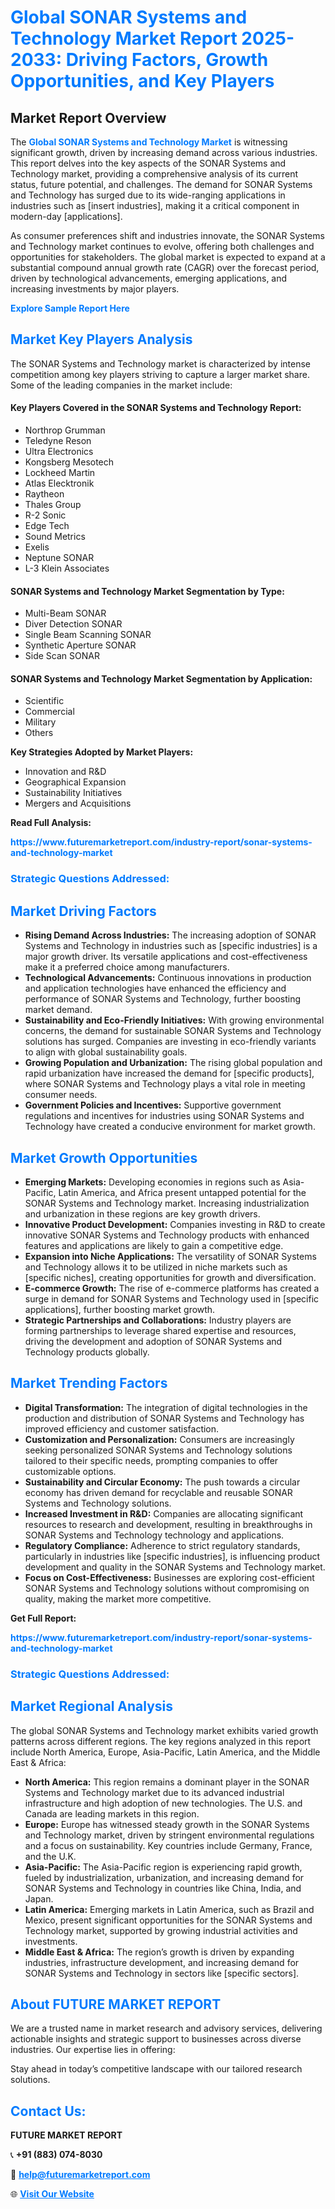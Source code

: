 <h1 style="color: #007BFF;">Global SONAR Systems and Technology Market Report 2025-2033: Driving Factors, Growth Opportunities, and Key Players</h1>

<section id="overview">
<h2>Market Report Overview</h2>
<p>The <a href="https://www.futuremarketreport.com/industry-report/sonar-systems-and-technology-market" style="color: #007BFF; text-decoration: none;"><strong>Global SONAR Systems and Technology Market</strong></a> is witnessing significant growth, driven by increasing demand across various industries. This report delves into the key aspects of the SONAR Systems and Technology market, providing a comprehensive analysis of its current status, future potential, and challenges. The demand for SONAR Systems and Technology has surged due to its wide-ranging applications in industries such as [insert industries], making it a critical component in modern-day [applications].</p>
<p>As consumer preferences shift and industries innovate, the SONAR Systems and Technology market continues to evolve, offering both challenges and opportunities for stakeholders. The global market is expected to expand at a substantial compound annual growth rate (CAGR) over the forecast period, driven by technological advancements, emerging applications, and increasing investments by major players.</p>
</section>

<section id="overview">
<p><a href="https://www.futuremarketreport.com/request-sample/reportId=101845" style="color: #007BFF; text-decoration: none;"><strong>Explore Sample Report Here</strong></a></p>
</section>

<section id="key-players">
<h2 style="color: #007BFF;">Market Key Players Analysis</h2>
<p>The SONAR Systems and Technology market is characterized by intense competition among key players striving to capture a larger market share. Some of the leading companies in the market include:</p>
<h4>Key Players Covered in the SONAR Systems and Technology Report:</h4>
<ul><li>Northrop Grumman</li><li>Teledyne Reson</li><li>Ultra Electronics</li><li>Kongsberg Mesotech</li><li>Lockheed Martin</li><li>Atlas Elecktronik</li><li>Raytheon</li><li>Thales Group</li><li>R-2 Sonic</li><li>Edge Tech</li><li>Sound Metrics</li><li>Exelis</li><li>Neptune SONAR</li><li>L-3 Klein Associates</li></ul>
<h4>SONAR Systems and Technology Market Segmentation by Type:</h4>
<ul><li>Multi-Beam SONAR</li><li>Diver Detection SONAR</li><li>Single Beam Scanning SONAR</li><li>Synthetic Aperture SONAR</li><li>Side Scan SONAR</li></ul>

<h4>SONAR Systems and Technology Market Segmentation by Application:</h4>
<ul><li>Scientific</li><li>Commercial</li><li>Military</li><li>Others</li></ul>
<p><strong>Key Strategies Adopted by Market Players:</strong></p>
<ul>
<li>Innovation and R&D</li>
<li>Geographical Expansion</li>
<li>Sustainability Initiatives</li>
<li>Mergers and Acquisitions</li>
</ul>
</section>

<section>
<p><strong>Read Full Analysis: </strong></p><a href="https://www.futuremarketreport.com/industry-report/sonar-systems-and-technology-market" style="color: #007BFF; text-decoration: none;"><strong>https://www.futuremarketreport.com/industry-report/sonar-systems-and-technology-market</strong></a>
<h3 style="color: #007BFF;">Strategic Questions Addressed:</h3>
</section>

<section id="driving-factors">
<h2 style="color: #007BFF;">Market Driving Factors</h2>
<ul>
<li><strong>Rising Demand Across Industries:</strong> The increasing adoption of SONAR Systems and Technology in industries such as [specific industries] is a major growth driver. Its versatile applications and cost-effectiveness make it a preferred choice among manufacturers.</li>
<li><strong>Technological Advancements:</strong> Continuous innovations in production and application technologies have enhanced the efficiency and performance of SONAR Systems and Technology, further boosting market demand.</li>
<li><strong>Sustainability and Eco-Friendly Initiatives:</strong> With growing environmental concerns, the demand for sustainable SONAR Systems and Technology solutions has surged. Companies are investing in eco-friendly variants to align with global sustainability goals.</li>
<li><strong>Growing Population and Urbanization:</strong> The rising global population and rapid urbanization have increased the demand for [specific products], where SONAR Systems and Technology plays a vital role in meeting consumer needs.</li>
<li><strong>Government Policies and Incentives:</strong> Supportive government regulations and incentives for industries using SONAR Systems and Technology have created a conducive environment for market growth.</li>
</ul>
</section>

<section id="growth-opportunities">
<h2 style="color: #007BFF;">Market Growth Opportunities</h2>
<ul>
<li><strong>Emerging Markets:</strong> Developing economies in regions such as Asia-Pacific, Latin America, and Africa present untapped potential for the SONAR Systems and Technology market. Increasing industrialization and urbanization in these regions are key growth drivers.</li>
<li><strong>Innovative Product Development:</strong> Companies investing in R&D to create innovative SONAR Systems and Technology products with enhanced features and applications are likely to gain a competitive edge.</li>
<li><strong>Expansion into Niche Applications:</strong> The versatility of SONAR Systems and Technology allows it to be utilized in niche markets such as [specific niches], creating opportunities for growth and diversification.</li>
<li><strong>E-commerce Growth:</strong> The rise of e-commerce platforms has created a surge in demand for SONAR Systems and Technology used in [specific applications], further boosting market growth.</li>
<li><strong>Strategic Partnerships and Collaborations:</strong> Industry players are forming partnerships to leverage shared expertise and resources, driving the development and adoption of SONAR Systems and Technology products globally.</li>
</ul>
</section>

<section id="trending-factors">
<h2 style="color: #007BFF;">Market Trending Factors</h2>
<ul>
<li><strong>Digital Transformation:</strong> The integration of digital technologies in the production and distribution of SONAR Systems and Technology has improved efficiency and customer satisfaction.</li>
<li><strong>Customization and Personalization:</strong> Consumers are increasingly seeking personalized SONAR Systems and Technology solutions tailored to their specific needs, prompting companies to offer customizable options.</li>
<li><strong>Sustainability and Circular Economy:</strong> The push towards a circular economy has driven demand for recyclable and reusable SONAR Systems and Technology solutions.</li>
<li><strong>Increased Investment in R&D:</strong> Companies are allocating significant resources to research and development, resulting in breakthroughs in SONAR Systems and Technology technology and applications.</li>
<li><strong>Regulatory Compliance:</strong> Adherence to strict regulatory standards, particularly in industries like [specific industries], is influencing product development and quality in the SONAR Systems and Technology market.</li>
<li><strong>Focus on Cost-Effectiveness:</strong> Businesses are exploring cost-efficient SONAR Systems and Technology solutions without compromising on quality, making the market more competitive.</li>
</ul>
</section>

<section>
<p><strong>Get Full Report: </strong></p><a href="https://www.futuremarketreport.com/industry-report/sonar-systems-and-technology-market" style="color: #007BFF; text-decoration: none;"><strong>https://www.futuremarketreport.com/industry-report/sonar-systems-and-technology-market</strong></a>
<h3 style="color: #007BFF;">Strategic Questions Addressed:</h3>
</section>


<section id="regional-analysis">
<h2 style="color: #007BFF;">Market Regional Analysis</h2>
<p>The global SONAR Systems and Technology market exhibits varied growth patterns across different regions. The key regions analyzed in this report include North America, Europe, Asia-Pacific, Latin America, and the Middle East & Africa:</p>
<ul>
<li><strong>North America:</strong> This region remains a dominant player in the SONAR Systems and Technology market due to its advanced industrial infrastructure and high adoption of new technologies. The U.S. and Canada are leading markets in this region.</li>
<li><strong>Europe:</strong> Europe has witnessed steady growth in the SONAR Systems and Technology market, driven by stringent environmental regulations and a focus on sustainability. Key countries include Germany, France, and the U.K.</li>
<li><strong>Asia-Pacific:</strong> The Asia-Pacific region is experiencing rapid growth, fueled by industrialization, urbanization, and increasing demand for SONAR Systems and Technology in countries like China, India, and Japan.</li>
<li><strong>Latin America:</strong> Emerging markets in Latin America, such as Brazil and Mexico, present significant opportunities for the SONAR Systems and Technology market, supported by growing industrial activities and investments.</li>
<li><strong>Middle East & Africa:</strong> The region’s growth is driven by expanding industries, infrastructure development, and increasing demand for SONAR Systems and Technology in sectors like [specific sectors].</li>
</ul>
</section>

<footer>
<h2 style="color: #007BFF;">About FUTURE MARKET REPORT</h2>
<p>We are a trusted name in market research and advisory services, delivering actionable insights and strategic support to businesses across diverse industries. Our expertise lies in offering:</p>

<p>Stay ahead in today’s competitive landscape with our tailored research solutions.</p>

<h2 style="color: #007BFF;">Contact Us:</h2>
<p><strong>FUTURE MARKET REPORT</strong></p>
<p>📞 <strong>+91 (883) 074-8030</strong></p>
<p>📧 <strong><a href="mailto:help@futuremarketreport.com" style="color: #007BFF;">help@futuremarketreport.com</a></strong></p>
<p>🌐 <strong><a href="https://www.futuremarketreport.com/" style="color: #007BFF;">Visit Our Website</a></strong></p>
</footer>